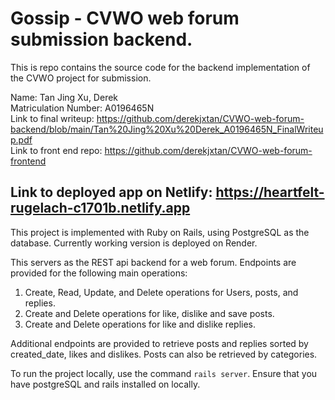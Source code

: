 # Gossip - CVWO web forum submission backend.
This is repo contains the source code for the backend implementation of the CVWO project for submission.

Name: Tan Jing Xu, Derek\
Matriculation Number: A0196465N\
Link to final writeup: https://github.com/derekjxtan/CVWO-web-forum-backend/blob/main/Tan%20Jing%20Xu%20Derek_A0196465N_FinalWriteup.pdf \
Link to front end repo: https://github.com/derekjxtan/CVWO-web-forum-frontend

## Link to deployed app on Netlify: https://heartfelt-rugelach-c1701b.netlify.app
This project is implemented with Ruby on Rails, using PostgreSQL as the database. Currently working version is deployed on Render.

This servers as the REST api backend for a web forum. Endpoints are provided for the following main operations:

1. Create, Read, Update, and Delete operations for Users, posts, and replies.
2. Create and Delete operations for like, dislike and save posts.
3. Create and Delete operations for like and dislike replies.

Additional endpoints are provided to retrieve posts and replies sorted by created_date, likes and dislikes. Posts can also be retrieved by categories.

To run the project locally, use the command ```rails server```. Ensure that you have postgreSQL and rails installed on locally.
